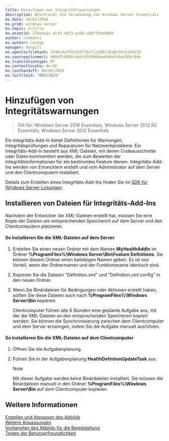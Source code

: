 ```yaml
---
title: Hinzufügen von Integritätswarnungen
description: Beschreibt die Verwendung von Windows Server Essentials
ms.date: 10/03/2016
ms.prod: windows-server
ms.topic: article
ms.assetid: 270e0aac-dc42-46f3-a20b-a68ffbded06d
author: nnamuhcs
ms.author: coreyp
manager: dongill
ms.openlocfilehash: 2540c4af032d35f5be71338513030c59cb18953d
ms.sourcegitcommit: b00d7c8968c4adc8f699dbee694afe6ed36bc9de
ms.translationtype: MT
ms.contentlocale: de-DE
ms.lasthandoff: 04/08/2020
ms.locfileid: "80817624"
---
```

# <a name="add-health-alerts"></a>Hinzufügen von Integritätswarnungen

>Gilt für: Windows Server 2016 Essentials, Windows Server 2012 R2 Essentials, Windows Server 2012 Essentials

Ein Integritäts-Add-In bietet Definitionen für Warnungen, Integritätsprüfungen und Reparaturen für Netzwerkprobleme. Ein Integritäts-Add-In besteht aus XML-Dateien, mit denen Codeausschnitte oder Daten kommentiert werden, die zum Bewerten der Integritätsinformationen für ein bestimmtes Feature dienen. Integritäts-Add-Ins werden von Entwicklern erstellt und vom Administrator auf dem Server und den Clientcomputern installiert.  
  
 Details zum Erstellen eines Integritäts-Add-Ins finden Sie im [SDK für Windows Server-Lösungen](https://go.microsoft.com/fwlink/?LinkID=248648) .  
  
## <a name="installing-health-add-in-files"></a>Installieren von Dateien für Integritäts-Add-Ins  
 Nachdem der Entwickler die XML-Dateien erstellt hat, müssen Sie eine Kopie der Dateien am entsprechenden Speicherort auf dem Server und den Clientcomputern platzieren.  
  
#### <a name="to-install-the-xml-files-on-the-server"></a>So installieren Sie die XML-Dateien auf dem Server  
  
1. Erstellen Sie einen neuen Ordner mit dem Namen **MyHealthAddIn** im Ordner **%ProgramFiles%\Windows Server\Bin\Feature Definitions**. Sie können diesem Ordner einen beliebigen Namen geben. Es ist von Vorteil, wenn der Ordnernamen und der Funktionsname identisch sind.  
  
2. Kopieren Sie die Dateien "Definition.xml" und "Definition.xml.config" in den neuen Ordner.  
  
3. Wenn Sie Binärdateien für Bedingungen oder Aktionen erstellt haben, sollten Sie diese Dateien auch nach **%ProgramFiles%\Windows Server\Bin** kopieren.  
  
   Clientcomputer führen alle 6 Stunden eine geplante Aufgabe aus, mit der die XML-Dateien an den entsprechenden Speicherort kopiert werden. Sie können die Synchronisierung zwischen dem Clientcomputer und dem Server erzwingen, indem Sie die Aufgabe manuell ausführen.  
  
#### <a name="to-install-the-xml-files-on-the-client-computer"></a>So installieren Sie die XML-Dateien auf dem Clientcomputer  
  
1.  Öffnen Sie die Aufgabenplanung.  
  
2.  Führen Sie in der Aufgabenplanung **HealthDefintionUpdateTask** aus.  
  
    > [!NOTE]
    >  Mit dieser Aufgabe werden keine Binärdateien installiert. Sie müssen die Binärdateien manuell in den Ordner **%ProgramFiles%\Windows Server\Bin** auf dem Clientcomputer kopieren.  
  
## <a name="see-also"></a>Weitere Informationen  
 [Erstellen und Anpassen des Abbilds](Creating-and-Customizing-the-Image.md)   
 [Weitere Anpassungen](Additional-Customizations.md)   
 [Vorbereiten des Abbilds für die Bereitstellung](Preparing-the-Image-for-Deployment.md)   
 [Testen der Benutzerfreundlichkeit](Testing-the-Customer-Experience.md)